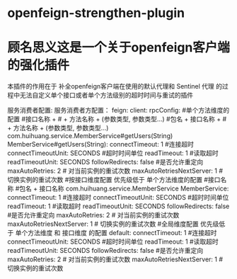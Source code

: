 # openfeign-strengthen-plugin
# 顾名思义这是一个关于openfeign客户端的强化插件
本插件的作用在于 补全openfeign客户端在使用的默认代理和 Sentinel 代理
的过程中无法自定义单个接口或者单个方法级别的超时时间与重试的插件

服务消费者配置:
 服务消费者方配置：
  feign:
    client:
      rpcConfig:
        #单个方法维度的配置
        #接口名称 + # + 方法名称 + (参数类型, 参数类型...)
        #包名 + 接口名称 + # + 方法名称 + (参数类型, 参数类型...) com.huihuang.service.MemberService#getUsers(String)
        MemberService#getUsers(String):
          connectTimeout: 1 #连接超时
          connectTimeoutUnit: SECONDS #超时时间单位
          readTimeout: 1 #读取超时
          readTimeoutUnit: SECONDS
          followRedirects: false #是否允许重定向
          maxAutoRetries: 2 # 对当前实例的重试次数
          maxAutoRetriesNextServer: 1 # 切换实例的重试次数
        #按接口维度配置 优先级低于 单个方法维度的配置
        #接口名称
        #包名 + 接口名称 com.huihuang.service.MemberService
        MemberService:
          connectTimeout: 1 #连接超时
          connectTimeoutUnit: SECONDS #超时时间单位
          readTimeout: 1 #读取超时
          readTimeoutUnit: SECONDS
          followRedirects: false #是否允许重定向
          maxAutoRetries: 2 # 对当前实例的重试次数
          maxAutoRetriesNextServer: 1 # 切换实例的重试次数
        #全局维度配置 优先级低于 单个方法维度 和 接口维度 的配置
        default:
          connectTimeout: 1 #连接超时
          connectTimeoutUnit: SECONDS #超时时间单位
          readTimeout: 1 #读取超时
          readTimeoutUnit: SECONDS
          followRedirects: false #是否允许重定向
          maxAutoRetries: 2 # 对当前实例的重试次数
          maxAutoRetriesNextServer: 1 # 切换实例的重试次数
